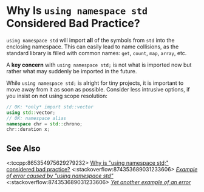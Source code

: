 # Why Is `using namespace std` Considered Bad Practice?

`using namespace std` will import **all** of the symbols from `std` into the enclosing namespace.
This can easily lead to name collisions, as the standard library is filled with common names:
`get`, `count`, `map`, `array`, etc.

A **key concern** with
`using namespace std;` is not what is imported now but rather what may suddenly be imported in the
future.

While `using namespace std;` is alright for tiny projects, it is important to move away from it as
soon as possible. Consider less intrusive options, if you insist on not using scope resolution:
```cpp
// OK: *only* import std::vector
using std::vector;
// OK: namespace alias
namespace chr = std::chrono;
chr::duration x;
```

## See Also

<:tccpp:865354975629279232>
[Why is "using namespace std;" considered bad practice?](https://64.github.io/cpp-faq/using-namespace-std/)
<:stackoverflow:874353689031233606>
_[Example of error caused by "using namespace std"](https://stackoverflow.com/a/2712125/5740428)_
<:stackoverflow:874353689031233606>
_[Yet another example of an error](https://stackoverflow.com/a/13402851/5740428)_
